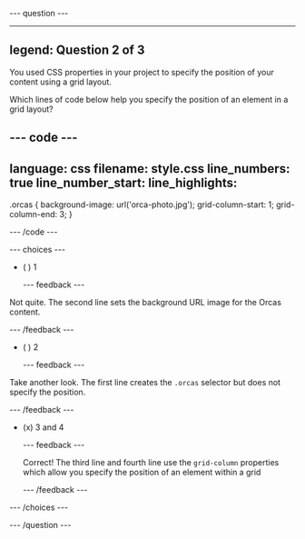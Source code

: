 --- question ---

---
legend: Question 2 of 3
---

You used CSS properties in your project to specify the position of your content using a grid layout.

Which lines of code below help you specify the position of an element in a grid layout?

--- code ---
---
language: css
filename: style.css
line_numbers: true
line_number_start: 
line_highlights: 
---

.orcas {
  background-image: url('orca-photo.jpg');
  grid-column-start: 1;
  grid-column-end: 3;
}

--- /code ---

--- choices ---

- ( ) 1

  --- feedback ---

Not quite. The second line sets the background URL image for the Orcas content.

  --- /feedback ---
  
- ( ) 2

  --- feedback ---

Take another look. The first line creates the `.orcas` selector but does not specify the position.
 
  --- /feedback ---

- (x) 3 and 4

  --- feedback ---

  Correct! The third line and fourth line use the `grid-column` properties which allow you specify the position of an element within a grid

  --- /feedback ---

--- /choices ---

--- /question ---

